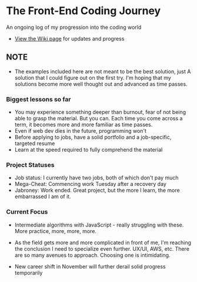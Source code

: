 # The Front-End Coding Journey
An ongoing log of my progression into the coding world


* [View the Wiki page](https://github.com/Stryyder/The-Front-End-Coding-Journey/wiki)
for updates and progress

## NOTE
- The examples included here are not meant to be the best solution, just A solution that I could figure out on the first try. I'm hoping that my solutions become more well thought out and advanced as time passes.


### Biggest lessons so far
- You may experience something deeper than burnout, fear of not being able to grasp the material. But you can. Each time you come across a term, it becomes more and more familiar as time passes.
- Even if web dev dies in the future, programming won't
- Before applying to jobs, have a solid portfolio and a job-specific, targeted resume
- Learn at the speed required to fully comprehend the material

### Project Statuses
- Job status: I currently have two jobs, both of which don't pay much
- Mega-Cheat: Commencing work Tuesday after a recovery day
- Jabroney: Work ended. Great project, but the more I learn, the more embarrassed I am of it.


### Current Focus
- Intermediate algorithms with JavaScript - really struggling with these. More practice, more, more, more.

- As the field gets more and more complicated in front of me, I'm reaching the conclusion I need to specialize even further. UX/UI, AWS, etc. There are so many avenues to approach. Choosing one is intimidating.

- New career shift in November will further derail solid progress temporarily
